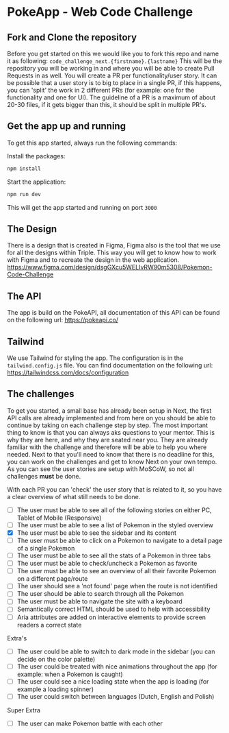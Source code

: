# PokeApp - Web Code Challenge

<!-- ## Techstack

- Next.js
- TailwindCSS
- TypeScript
- Shadcn/UI
- React Query -->

## Fork and Clone the repository

Before you get started on this we would like you to fork this repo and name it as following:
`code_challenge_next.{firstname}.{lastname}`
This will be the repository you will be working in and where you will be able to create Pull Requests in as well.
You will create a PR per functionality/user story. It can be possible that a user story is to big to place in a single PR, if this happens, you can 'split' the work in 2 different PRs (for example: one for the functionality and one for UI).
The guideline of a PR is a maximum of about 20-30 files, if it gets bigger than this, it should be split in multiple PR's.

## Get the app up and running

To get this app started, always run the following commands:

Install the packages:

```tcl
npm install
```

Start the application:

```tcl
npm run dev
```

This will get the app started and running on port `3000`

## The Design

There is a design that is created in Figma, Figma also is the tool that we use for all the designs within Triple.
This way you will get to know how to work with Figma and to recreate the design in the web application.
https://www.figma.com/design/dsgGXcu5WELIvRW90m5308/Pokemon-Code-Challenge

## The API

The app is build on the PokeAPI, all documentation of this API can be found on the following url:
https://pokeapi.co/

## Tailwind

We use Tailwind for styling the app. The configuration is in the `tailwind.config.js` file.
You can find documentation on the following url: https://tailwindcss.com/docs/configuration

## The challenges

To get you started, a small base has already been setup in Next, the first API calls are already implemented and from here on you should be able to continue by taking on each challenge step by step.
The most important thing to know is that you can always aks questions to your mentor. This is why they are here, and why they are seated near you. They are already familiar with the challenge and therefore will be able to help you where needed.
Next to that you'll need to know that there is no deadline for this, you can work on the challenges and get to know Next on your own tempo. As you can see the user stories are setup with MoSCoW, so not all challenges **must** be done.

With each PR you can 'check' the user story that is related to it, so you have a clear overview of what still needs to be done.

- [ ] The user must be able to see all of the following stories on either PC, Tablet of Mobile (Responsive)
- [ ] The user must be able to see a list of Pokemon in the styled overview
- [x] The user must be able to see the sidebar and its content
- [ ] The user must be able to click on a Pokemon to navigate to a detail page of a single Pokemon
- [ ] The user must be able to see all the stats of a Pokemon in three tabs
- [ ] The user must be able to check/uncheck a Pokemon as favorite
- [ ] The user must be able to see an overview of all their favorite Pokemon on a different page/route
- [ ] The user should see a 'not found' page when the route is not identified
- [ ] The user should be able to search through all the Pokemon
- [ ] The user must be able to navigate the site with a keyboard
- [ ] Semantically correct HTML should be used to help with accessibility
- [ ] Aria attributes are added on interactive elements to provide screen readers a correct state

Extra's

- [ ] The user could be able to switch to dark mode in the sidebar (you can decide on the color palette)
- [ ] The user could be treated with nice animations throughout the app (for example: when a Pokemon is caught)
- [ ] The user could see a nice loading state when the app is loading (for example a loading spinner)
- [ ] The user could switch between languages (Dutch, English and Polish)

Super Extra

- [ ] The user can make Pokemon battle with each other
